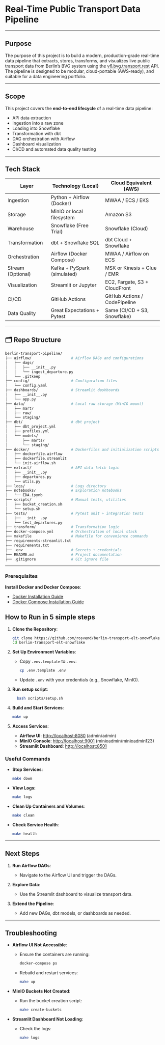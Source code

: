 # Real-Time Public Transport Data Pipeline

---

## Purpose

The purpose of this project is to build a modern, production-grade real-time data pipeline that extracts, stores, transforms, and visualizes live public transport data from Berlin’s BVG system using the [v6.bvg.transport.rest](https://v6.bvg.transport.rest) API. The pipeline is designed to be modular, cloud-portable (AWS-ready), and suitable for a data engineering portfolio.

---

## Scope

This project covers the **end-to-end lifecycle** of a real-time data pipeline:
- API data extraction
- Ingestion into a raw zone
- Loading into Snowflake
- Transformation with dbt
- DAG orchestration with Airflow
- Dashboard visualization
- CI/CD and automated data quality testing

---

## Tech Stack

| Layer             | Technology (Local)              | Cloud Equivalent (AWS)             |
|------------------|----------------------------------|------------------------------------|
| Ingestion         | Python + Airflow (Docker)        | MWAA / ECS / EKS                   |
| Storage           | MinIO or local filesystem        | Amazon S3                          |
| Warehouse         | Snowflake (Free Trial)           | Snowflake (Cloud)                  |
| Transformation    | dbt + Snowflake SQL              | dbt Cloud + Snowflake              |
| Orchestration     | Airflow (Docker Compose)         | MWAA / Airflow on ECS              |
| Stream (Optional) | Kafka + PySpark (simulated)      | MSK or Kinesis + Glue / EMR        |
| Visualization     | Streamlit or Jupyter             | EC2, Fargate, S3 + CloudFront      |
| CI/CD             | GitHub Actions                   | GitHub Actions / CodePipeline      |
| Data Quality      | Great Expectations + Pytest      | Same (CI/CD + S3, Snowflake)       |

---

## 🗂️ Repo Structure

```bash
berlin-transport-pipeline/
├── airflow/                  # Airflow DAGs and configurations
│   ├── dags/
│   │   ├── __init__.py
│   │   └── ingest_departure.py
│   └── .gitkeep
├── config/                   # Configuration files
│   └── config.yaml
├── dashboards/               # Streamlit dashboards
│   ├── __init__.py
│   └── app.py
├── data/                     # Local raw storage (MinIO mount)
│   ├── mart/
│   ├── raw/
│   └── staging/
├── dbt/                      # dbt project
│   ├── dbt_project.yml
│   ├── profiles.yml
│   └── models/
│       ├── marts/
│       └── staging/
├── docker/                   # Dockerfiles and initialization scripts
│   ├── dockerfile.airflow
│   ├── dockerfile.streamlit
│   └── init-airflow.sh
├── extract/                  # API data fetch logic
│   ├── __init__.py
│   ├── departures.py
│   └── utils.py
├── logs/                     # Logs directory
├── notebooks/                # Exploration notebooks
│   └── EDA.ipynb
├── scripts/                  # Manual tests, utilities
│   ├── bucket_creation.sh
│   └── setup.sh
├── tests/                    # Pytest unit + integration tests
│   ├── __init__.py
│   └── test_departures.py
├── transform/                # Transformation logic
├── docker-compose.yml        # Orchestration of local stack
├── makefile                  # Makefile for convenience commands
├── requirements-streamlit.txt
├── requirements.txt
├── .env                      # Secrets + credentials
├── README.md                 # Project documentation
├── .gitignore                # Git ignore file
```

---

### Prerequisites

**Install Docker and Docker Compose**:
- [Docker Installation Guide](https://docs.docker.com/get-docker/)
- [Docker Compose Installation Guide](https://docs.docker.com/compose/install/)

## How to Run in 5 simple steps

1. **Clone the Repository**:
   ```bash
   git clone https://github.com/rosvend/berlin-transport-elt-snowflake.git
   cd berlin-transport-elt-snowflake
   ```

2. **Set Up Environment Variables**:
   - Copy `.env.template` to `.env`:
     ```bash
     cp .env.template .env
     ```
   - Update `.env` with your credentials (e.g., Snowflake, MinIO).

3. **Run setup script**:
   ```bash
     bash scripts/setup.sh
   ```

4. **Build and Start Services**:
   ```bash
   make up
   ```

5. **Access Services**:
   - **Airflow UI**: [http://localhost:8080](http://localhost:8080) (admin/admin)
   - **MinIO Console**: [http://localhost:9001](http://localhost:9001) (minioadmin/minioadmin123)
   - **Streamlit Dashboard**: [http://localhost:8501](http://localhost:8501)

### Useful Commands

- **Stop Services**:
  ```bash
  make down
  ```

- **View Logs**:
  ```bash
  make logs
  ```

- **Clean Up Containers and Volumes**:
  ```bash
  make clean
  ```

- **Check Service Health**:
  ```bash
  make health
  ```

---

## Next Steps

1. **Run Airflow DAGs**:
   - Navigate to the Airflow UI and trigger the DAGs.

2. **Explore Data**:
   - Use the Streamlit dashboard to visualize transport data.

3. **Extend the Pipeline**:
   - Add new DAGs, dbt models, or dashboards as needed.

---

## Troubleshooting

- **Airflow UI Not Accessible**:
  - Ensure the containers are running:
    ```bash
    docker-compose ps
    ```
  - Rebuild and restart services:
    ```bash
    make up
    ```

- **MinIO Buckets Not Created**:
  - Run the bucket creation script:
    ```bash
    make create-buckets
    ```

- **Streamlit Dashboard Not Loading**:
  - Check the logs:
    ```bash
    make logs
    ```
